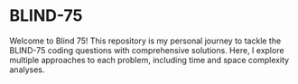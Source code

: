 # BLIND-75
Welcome to Blind 75! This repository is my personal journey to tackle the BLIND-75 coding questions with comprehensive solutions. Here, I explore multiple approaches to each problem, including time and space complexity analyses.
